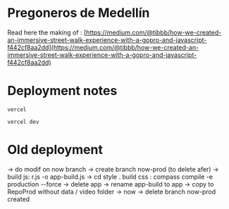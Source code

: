 # Pregoneros de Medellín

Read here the making of : [https://medium.com/@tibbb/how-we-created-an-immersive-street-walk-experience-with-a-gopro-and-javascript-f442cf8aa2dd](https://medium.com/@tibbb/how-we-created-an-immersive-street-walk-experience-with-a-gopro-and-javascript-f442cf8aa2dd)

# Deployment notes

```
vercel

vercel dev
```

# Old deployment

-> do modif on now branch
-> create branch now-prod (to delete afer)
-> build js: r.js -o app-build.js
-> cd style . build css : compass compile -e production --force
-> delete app
-> rename app-build to app
-> copy to RepoProd without data / video folder
-> now
-> delete branch now-prod created